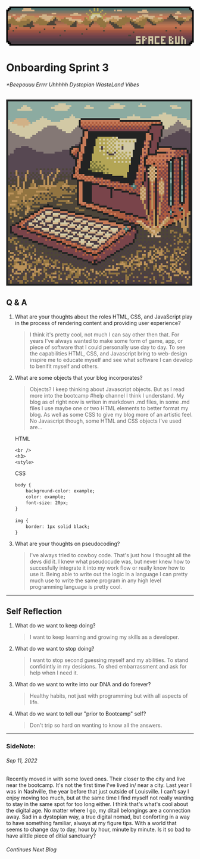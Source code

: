 ![Banner-V3](/images/spacebunblog_banner_V4.png)

# Onboarding Sprint 3

###### *Beepouuu Errrr Uhhhhh Dystopian WasteLand Vibes
![BMO_PC_V3_COLOR](/images/bmo_v3.png)

## Q & A

1. What are your thoughts about the roles HTML, CSS, and JavaScript play in the process of rendering content and providing user experience?
    > I think it's pretty cool, not much I can say other then that.  For years I've always wanted to make some form of game, app, or piece of software that I could personally use day to day. To see the capabilities HTML, CSS, and Javascript bring to web-design inspire me to educate myself and see what software I can develop to benifit myself and others.

2. What are some objects that your blog incorporates?
    >   Objects? I keep thinking about Javascript objects. But as I read more into the bootcamp #help channel I think I understand. My blog as of right now is writen in markdown .md files, in some .md files I use maybe one or two HTML elements to better format my blog. As well as some CSS to give my blog more of an artistic feel. No Javascript though, some HTML and CSS objects I've used are...
    
    HTML
    ```
    <br />
    <h3>
    <style>
    ``` 
    CSS
    ```
    body {
        background-color: example;
        color: example;
        font-size: 20px;
    }

    img {
        border: 1px solid black;
    }
    ```

3. What are your thoughts on pseudocoding?
    > I've always tried to cowboy code. That's just how I thought all the devs did it. I knew what pseudocude was, but never knew how to succesfully integrate it into my work flow or really know how to use it. Being able to write out the logic in a language I can pretty much use to write the same program in any high level programming language is pretty cool. 
<hr>

## Self Reflection 

1. What do we want to keep doing?
    > I want to keep learning and growing my skills as a developer.
2. What do we want to stop doing?
    > I want to stop second guessing myself and my abilities. To stand confidintly in my desisions. To shed embarrassment and ask for help when I need it.
3. What do we want to write into our DNA and do forever?
    > Healthy habits, not just with programming but with all aspects of life.
4. What do we want to tell our "prior to Bootcamp" self?
    > Don't trip so hard on wanting to know all the answers.

<hr>

### SideNote:
###### Sep 11, 2022
Recently moved in with some loved ones. Their closer to the city and live near the bootcamp. It's not the first time I've lived in/ near a city. Last year I was in Nashville, the year before that just outside of Louisville. I can't say I enjoy moving too much, but at the same time I find myself not really wanting to stay in the same spot for too long either. I think that's what's cool about the digital age. No matter where I go, my ditail belongings are a connection away. Sad in a dystopian way, a true digital nomad, but conforting in a way to have something familiar, always at my figure tips. With a world that seems to change day to day, hour by hour, minute by minute. Is it so bad to have alittle piece of ditial sanctuary?
###### Continues Next Blog

